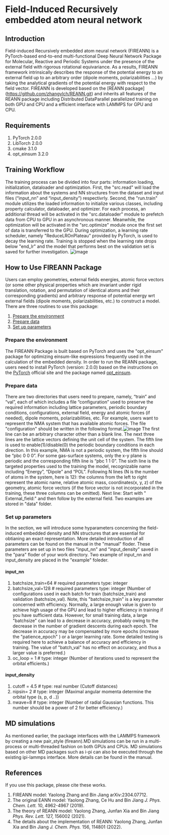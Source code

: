 # Field-Induced Recursively embedded atom neural network 
## Introduction
Field-induced Recursively embedded atom neural network (FIREANN) is a PyTorch-based end-to-end multi-functional Deep Neural Network Package for Molecular, Reactive and Periodic Systems under the presence of the external field with rigorous rotational equivariance. As a results, FIREANN framework intrinsically describes the response of the potential energy to an external field up to an arbitrary order (dipole moments, polarizabilities …) by taking the analytical gradients of the potential energy with respect to the field vector. FIREANN is developed based on the [REANN package] (https://github.com/zhangylch/REANN.git) and inherits all features of the REANN package including Distributed DataParallel parallelized training on both GPU and CPU and a efficient interface with LAMMPS for GPU and CPU.

## Requirements
1. PyTorch 2.0.0
2. LibTorch 2.0.0
3. cmake 3.1.0
4. opt_einsum 3.2.0

## Training Workflow
The training process can be divided into four parts: information loading, initialization, dataloader and optimization. First, the "src.read" will load the information about the systems and NN structures from the dataset and input files (“input_nn” and “input_density”) respectivrly. Second, the "run.train" module utilizes the loaded information to initialize various classes, including property calculator, dataloader, and optimizer. For each process, an additional thread will be activated in the "src.dataloader" module to prefetch data from CPU to GPU in an asynchronous manner. Meanwhile, the optimization will be activated in the "src.optimize" module once the first set of data is transferred to the GPU. During optimization, a learning rate scheduler, namely "ReduceLROnPlateau" provided by PyTorch, is used to decay the learning rate. Training is stopped when the learning rate drops below "end_lr" and the model that performs best on the validation set is saved for further investigation. ![image](https://github.com/zhangylch/FIREANN/blob/main/picture/workflow.jpg)

## How to Use FIREANN Package
Users can employ geometries, external fields energies, atomic force vectors (or some other physical properties which are invariant under rigid translation, rotation, and permutation of identical atoms and their corresponding gradients) and arbitrary response of potential energy wrt external fields (dipole moments, polarizabilities, etc.) to construct a model. There are three routines to use this package:
1. [Prepare the environment](#Prepare-the-environment)
2. [Prepare data](#Prepare-data)
3. [Set up parameters](#Set-up-parameters)

### Prepare the environment
The FIREANN Package is built based on PyTorch and uses the "opt_einsum" package for optimizing einsum-like expressions frequently used in the calculation of the embedded density. In order to run the REANN package, users need to install PyTorch (version: 2.0.0) based on the instructions on the [PyTorch](https://pytorch.org/get-started/locally/) official site and the package named [opt_einsum](https://optimized-einsum.readthedocs.io/en/stable/).

### Prepare data
There are two directories that users need to prepare, namely, “train” and “val”, each of which includes a file “configuration” used to preserve the required information including lattice parameters, periodic boundary conditions, configurations, external field, energy and atomic forces (if needed), dipole moments, polarizabilities, etc. For example, users want to represent the NMA system  that has available atomic forces. The file "configuration" should be written in the following format.![image](https://github.com/zhangylch/FIREANN/blob/main/picture/data.jpg)
The first line can be an arbitrary character other than a blank line. The next three lines are the lattice vectors defining the unit cell of the system. The fifth line is used to enable(1)/disable(0) the periodic boundary conditions in each direction. In this example, NMA is not a periodic system, the fifth line should be “pbc 0  0  0”. For some gas-surface systems, only the x-y plane is periodic and the corresponding fifth line is “pbc 1  1  0”. The sixth line is the targeted properties used to the training the model, recognizable name including “Energy”, “Dipole” and “POL”. Following N lines (N is the number of atoms in the system, here is 12): the columns from the left to right represent the atomic name, relative atomic mass, coordinates(x, y, z) of the geometry, atomic force vectors (if the force vector is not incorporated in the training, these three columns can be omitted). Next line: Start with " External_field:" and then follow by the external field. Two examples are stored in "data" folder.

### Set up parameters
In the section, we will introduce some hyparameters concerning the field-induced embedded density and NN structures that are essential for obtianing an exact representation. More detailed introduction of all parameters can be found on the manual in the "manual" floder. These parameters are set up in two files "input_nn" and "input_density" saved in the "para" floder of your work directory. Two example of input_nn and input_density are placed in the "example" foleder.
#### input_nn
1. batchsize_train=64       # required parameters type: integer
2. batchsize_val=128       # required parameters type: integer
(Number of configurations used in each batch for train (batchsize_train) and validation (batchsize_val). Note, this "batchsize_train" is a key parameter concerned with efficiency. Normally, a large enough value is given to achieve high usage of the GPU and lead to higher efficiency in training if you have sufficient data. However, for small training data, a large "batchsize" can lead to a decrease in accuracy, probably owing to the decrease in the number of gradient descents during each epoch. The decrease in accuracy may be compensated by more epochs (increase the "patience_epoch" ) or a larger learning rate. Some detailed testing is required here to achieve a balance of accuracy and efficiency in training. The value of "batch_val" has no effect on accuracy, and thus a larger value is preferred.)
3. oc_loop = 1          # type: integer
(Number of iterations used to represent the orbital efficients.)

#### input_density
1. cutoff = 4.5        # type: real number
(Cutoff distances)
2. nipsin= 2       # type: integer
(Maximal angular momenta determine the orbital type (s, p, d ..))
3. nwave=8          # type: integer
(Number of radial Gaussian functions. This number should be a power of 2 for better efficiency.)

## MD simulations
As mentioned earlier, the package interfaces with the LAMMPS framework by creating a new pair_style (fireann).MD simulations can be run in a multi-process or multi-threaded fashion on both GPUs and CPUs. MD simulations based on other MD packages such as i-pi can also be executed through the existing ipi-lammps interface. More details can be found in the manual.

## References
If you use this package, please cite these works.
1. FIREANN model: Yaolong Zhang and Bin Jiang arXiv:2304.07712.
2. The original EANN model: Yaolong Zhang, Ce Hu and Bin Jiang *J. Phys. Chem. Lett.* 10, 4962-4967 (2019).
3. The theory of REANN model: Yaolong Zhang, Junfan Xia and Bin Jiang *Phys. Rev. Lett.* 127, 156002 (2021).
4. The details about the implementation of REANN: Yaolong Zhang, Junfan Xia and Bin Jiang *J. Chem. Phys.* 156, 114801 (2022).
